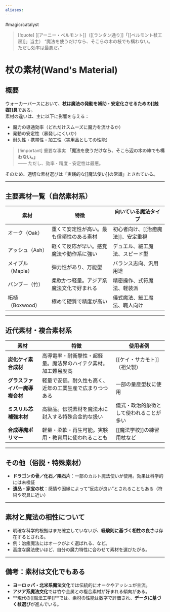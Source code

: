```yaml
---
aliases:
---
```

#magic/catalyst 
>[!quote] [[アーニー・ベルモント]]（[[ランタン通り]]「[[ベルモント杖工房]]」当主）
“魔法を使うだけなら、そこらの木の枝でも構わない。  
ただし効率は最悪だ。”  

# 杖の素材(Wand's Material)

## 概要

ウォーカーバースにおいて、**杖は魔法の発動を補助・安定化させるための[[触媒]]具**である。  
素材の違いは、主に以下に影響を与える：

- 魔力の導通効率（どれだけスムーズに魔力を流せるか）
- 発動の安定性（暴発しにくいか）
- 耐久性・携帯性・加工性（実用品としての性能）

>[!important] 重要な事実
**「魔法を使うだけなら、そこら辺の木の棒でも構わない。」**  
> —— ただし、効率・精度・安定性は最悪。

そのため、適切な素材選びは「実践的な[[魔法使い]]の常識」とされている。

---

## 主要素材一覧（自然素材系）

| 素材 | 特徴 | 向いている魔法タイプ |
|------|------|------------------------|
| オーク（Oak） | 重くて安定性が高い。最も信頼性のある素材 | 初心者向け、[[治癒魔法]]、安定重視 |
| アッシュ（Ash） | 軽くて反応が早い。感覚魔法や動作系に強い | デュエル、細工魔法、スピード型 |
| メイプル（Maple） | 弾力性があり、万能型 | バランス志向、汎用用途 |
| バンブー（竹） | 柔軟かつ軽量。アジア系魔法文化で好まれる | 精密操作、式符魔法、軽装派 |
| 柘植（Boxwood） | 極めて硬質で精度が高い | 儀式魔法、細工魔法、職人向け |

---

## 近代素材・複合素材系

| 素材 | 特徴 | 使用者例 |
|------|------|----------|
| **炭化ケイ素合成材** | 高導電率・耐衝撃性・超軽量。魔法界のハイテク素材。加工難易度高 | [[ケイ・サカモト]]（祖父製） |
| **グラスファイバー魔導複合材** | 軽量で安価。耐久性も高く、近年の工業生産で広まりつつある | 一部の量産型杖に使用 |
| **ミスリル芯補強木材** | 高級品。伝説素材を魔法木に封入する特殊合金的な扱い | 儀式・政治的象徴として使われることが多い |
| **合成導魔ポリマー** | 軽量・柔軟・再生可能。実験用・教育用に使われることも | [[魔法学校]]の練習用杖など |

---

## その他（俗説・特殊素材）

- **ドラゴンの骨／化石／隕石片**：一部のカルト魔法使いが使用。効果は科学的には未検証
- **遺品・家宝の杖**：感情や因縁によって“反応が良い”とされることもある（符術や呪具に近い）

---

## 素材と魔法の相性について

- 明確な科学的根拠はまだ確立していないが、**経験則に基づく相性の良さ**は存在するとされる。
- 例：治癒魔法にはオークがよく選ばれる、など。
- 高度な魔法使いほど、自分の魔力特性に合わせて素材を選びたがる。

---

## 備考：素材は文化でもある

- **ヨーロッパ・北米系魔法文化**では伝統的にオークやアッシュが主流。
- **アジア系魔法文化**では竹や金属との複合素材が好まれる傾向がある。
- **現代の[[魔法工学]]**では、素材の性能は数字で評価され、**データに基づく杖選び**が進んでいる。
